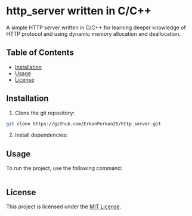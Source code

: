 # http_server written in C/C++
A simple HTTP server written in C/C++ for learning deeper knowledge of HTTP
protocol and using dynamic memory allocation and deallocation.

## Table of Contents
- [Installation](#installtion)
- [Usage](#usage)
- [License](#license)

## Installation
1. Clone the git repository:
```bash
git clone https://github.com/ErkanPerkan25/http_server.git
```
2. Install dependencies:

## Usage
To run the project, use the following command:
```bash

```

## License
This project is licensed under the [MIT License](LICENSE).
